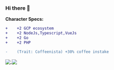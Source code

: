 ### Hi there 👋

**Character Specs:**
```diff
+    +2 GCP ecosystem
+    +2 NodeJs,Typescript,VueJs
+    +2 Go
+    +2 PHP

-    (Trait: Coffeenista) +30% coffee instake
```


<a href="https://github.com/weezqyd">
  <img align="center" src="https://github-readme-stats.vercel.app/api?username=weezqyd&count_private=true&show_icons=true&include_all_commits=true" />
</a>
<a href="https://github.com/weezqyd">
  <img align="center" src="https://github-readme-stats.vercel.app/api/top-langs/?username=weezqyd&layout=compact" />
</a>


<!--
**weezqyd/weezqyd** is a ✨ _special_ ✨ repository because its `README.md` (this file) appears on your GitHub profile.

Here are some ideas to get you started:

- 🔭 I’m currently working on ...
- 🌱 I’m currently learning ...
- 👯 I’m looking to collaborate on ...
- 🤔 I’m looking for help with ...
- 💬 Ask me about ...
- 📫 How to reach me: ...
- 😄 Pronouns: ...
- ⚡ Fun fact: ...
-->
